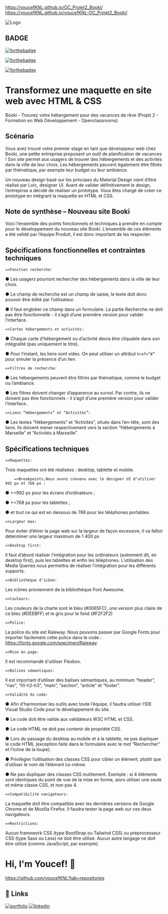 https://youcefKNL.github.io/OC_Projet2_Booki/
https://youcefKNL.github.io/youcefKNL-OC_Projet2_Booki/




![Logo](https://meilleur-mooc.fr/wp-content/uploads/2021/11/Openclassrooms.png)


## BADGE 

[![forthebadge](https://forthebadge.com/images/badges/powered-by-water.svg)](https://forthebadge.com)

[![forthebadge](https://forthebadge.com/images/badges/uses-html.svg)](https://forthebadge.com)


[![forthebadge](https://forthebadge.com/images/badges/uses-css.svg)](https://forthebadge.com)
# Transformez une maquette en site web avec HTML & CSS

Booki - Trouvez votre hébergement pour des vacances de rêve
(Projet 2 - Formation en Web Développement - Openclassrooms)


## Scénario

Vous avez trouvé votre premier stage en tant que développeur web chez Booki, une petite entreprise proposant un outil de planification de vacances ! Son site permet aux usagers de trouver des hébergements et des activités dans la ville de leur choix. Les hébergements peuvent également être filtrés par thématique, par exemple leur budget ou leur ambiance.

Un nouveau design basé sur les principes du Material Design vient d’être réalisé par Loïc, designer UI. Avant de valider définitivement le design, l’entreprise a décidé de réaliser un prototype. Vous êtes chargé de créer ce prototype en intégrant la maquette en HTML et CSS.


## Note de synthèse – Nouveau site Booki

Voici l’ensemble des points fonctionnels et techniques à prendre en compte pour le développement du nouveau
site Booki. L’ensemble de ces éléments a été validé par l’équipe Produit, il est donc important de les respecter.


## Spécifications fonctionnelles et contraintes techniques

    =>Fonction recherche:

● Les usagers pourront rechercher des hébergements dans la ville de leur choix.

● Le champ de recherche est un champ de saisie, le texte doit donc pouvoir être
édité par l’utilisateur.

● Il faut englober ce champ dans un formulaire. La partie Recherche ne doit pas
être fonctionnelle - il s’agit d’une première version pour valider l’interface.

    =>Cartes hébergements et activités:

● Chaque carte d’hébergement ou d’activité devra être cliquable dans son
intégralité (pas uniquement le titre).

● Pour l’instant, les liens sont vides. On peut utiliser un attribut `href=”#”` pour
simuler la présence d’un lien.

    =>Filtres de recherche:

● Les hébergements peuvent être filtrés par thématique, comme le budget ou
l’ambiance.

● Les filtres doivent changer d’apparence au survol. Par contre, ils ne doivent pas
être fonctionnels - il s’agit d’une première version pour valider l’interface..

    =>Liens “Hébergements” et “Activités”:

● Les textes “Hébergements” et “Activités”, situés dans l’en-tête, sont des liens. Ils doivent mener respectivement vers la section “Hébergements à Marseille” et
“Activités à Marseille”.
## Spécifications techniques

    =>Maquettes:
Trois maquettes ont été réalisées : desktop, tablette et mobile.

        =>Breakpoints,Nous avons convenu avec le designer UI d’utiliser 992 px et 768 px :

● >=992 px pour les écrans d’ordinateurs ;

● >=768 px pour les tablettes ;

● et tout ce qui est en dessous de 768 pour les téléphones portables.

    =>Largeur max:
Pour éviter d’étirer la page web sur la largeur de façon excessive, il va falloir déterminer
une largeur maximum de 1 400 px

    =>Desktop first:
Il faut d’abord réaliser l’intégration pour les ordinateurs (autrement dit, en desktop first),
puis les tablettes et enfin les téléphones. L’utilisation des Media Queries nous permettra
de réaliser l’intégration pour les différents supports.

    =>Bibliothèque d’icône:
Les icônes proviennent de la bibliothèque Font Awesome.

    =>Couleurs: 
    
Les couleurs de la charte sont le bleu (#0065FC), une version plus claire de ce bleu
(#DEEBFF) et le gris pour le fond (#F2F2F2)

    =>Police: 

La police du site est Raleway. Nous pouvons passer par Google Fonts pour importer
facilement cette police dans le code : https://fonts.google.com/specimen/Raleway.

    =>Mise en page:
    
Il est recommandé d'utiliser Flexbox.

    =>Balises sémantiques:

 Il est important d’utiliser des balises sémantiques, au minimum “header”, “nav”,
“h1-h2-h3”, “main”, “section”, “article” et “footer”.

    =>Validité du code:

● Afin d’harmoniser les outils avec toute l’équipe, il faudra utiliser l’IDE Visual Studio
Code pour le développement du site.

● Le code doit être valide aux validateurs W3C HTML et CSS.

● Le code HTML ne doit pas contenir de propriété CSS.

● Lors du passage du desktop au mobile et à la tablette, ne pas dupliquer le code
HTML (exception faite dans le formulaire avec le mot “Rechercher” et l’icône de la
loupe).

● Privilégier l’utilisation des classes CSS pour cibler un élément, plutôt que d’utiliser
le nom de l’élément lui-même.

● Ne pas dupliquer des classes CSS inutilement. Exemple : si 4 éléments sont
identiques du point de vue de la mise en forme, alors utiliser une seule et même
classe CSS, et non pas 4.


    =>Compatibilité navigateurs:

 La maquette doit être compatible avec les dernières versions de Google Chrome et de
Mozilla Firefox. Il faudra tester la page web sur ces deux navigateurs.

    =>Restrictions: 
Aucun framework CSS (type BootStrap ou Tailwind CSS) ou préprocesseur CSS (type Sass ou Less) ne doit être utilisé.
Aucun autre langage ne doit être utilisé (comme JavaScript, par exemple).

# Hi, I'm Youcef! 👋

https://github.com/youcefKNL?tab=repositories


## 🔗 Links
[![portfolio](https://img.shields.io/badge/my_portfolio-000?style=for-the-badge&logo=ko-fi&logoColor=white)](https://.com/)
[![linkedin](https://img.shields.io/badge/linkedin-0A66C2?style=for-the-badge&logo=linkedin&logoColor=white)](https://www.linkedin.com/)

